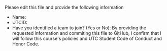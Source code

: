 Please edit this file and provide the following information
+ Name:
+ UTCID:
+ Have you identified a team to join? (Yes or No):
By providing the requested information and commiting this file to GitHub, I confirm that I will follow this course's policies and UTC Student Code of Conduct and Honor Code.
